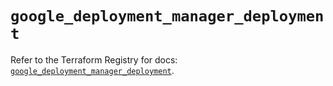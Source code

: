 # `google_deployment_manager_deployment`

Refer to the Terraform Registry for docs: [`google_deployment_manager_deployment`](https://registry.terraform.io/providers/hashicorp/google/5.36.0/docs/resources/deployment_manager_deployment).
